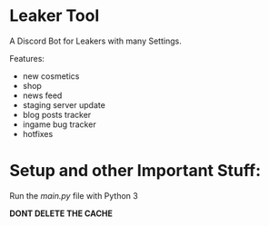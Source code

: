 # Leaker Tool

A Discord Bot for Leakers with many Settings.

Features:
- new cosmetics
- shop
- news feed
- staging server update
- blog posts tracker
- ingame bug tracker
- hotfixes

 # Setup and other Important Stuff:
Run the *main.py* file with Python 3 

**DONT DELETE THE CACHE**
